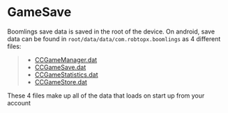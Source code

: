 # GameSave

Boomlings save data is saved in the root of the device. On android, save data can be found in `root/data/data/com.robtopx.boomlings` as 4 different files:

> - [CCGameManager.dat](/resources/client/saves/CCGameManager)  
> - [CCGameSave.dat](/resources/client/saves/CCGameSave)
> - [CCGameStatistics.dat](/resources/client/saves/CCGameStatistics)
> - [CCGameStore.dat](/resources/client/saves/CCGameStore)

These 4 files make up all of the data that loads on start up from your account